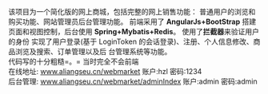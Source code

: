 该项目为一个简化版的网上商城，包括完整的网上销售功能：
普通用户的浏览和购买功能、网站管理员后台管理功能。
前端采用了 **AngularJs+BootStrap** 搭建页面和视图控制，后台使用 **Spring+Mybatis+Redis**。
使用了**拦截器**来验证用户的身份
实现了用户登录(基于 LoginToken 的会话登录)、注册、个人信息修改、商品浏览及搜索、订单管理以及后
台管理系统等功能。  
代码写的十分粗糙=。= 当时完全不会前端  
在线地址: www.aliangseu.cn/webmarket  账户:hzl 密码:1234  
后台管理: www.aliangseu.cn/webmarket/adminIndex 账户:admin 密码:admin
